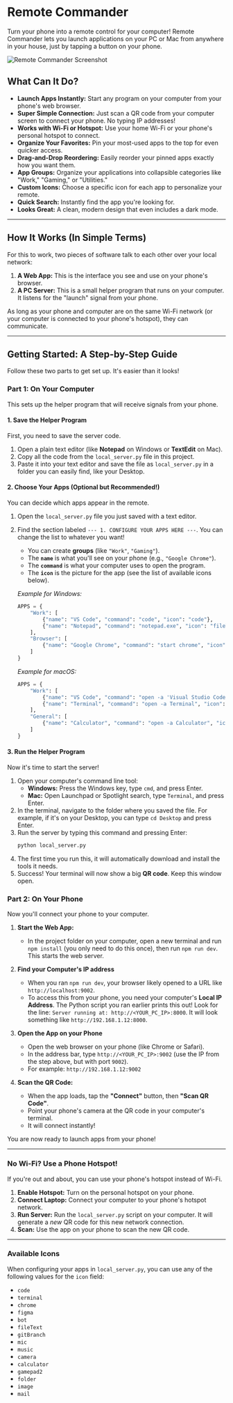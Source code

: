 # Remote Commander

Turn your phone into a remote control for your computer! Remote Commander lets you launch applications on your PC or Mac from anywhere in your house, just by tapping a button on your phone.

![Remote Commander Screenshot](https://storage.googleapis.com/static.aifire.dev/remote-commander-screenshot.png)

## What Can It Do?

*   **Launch Apps Instantly:** Start any program on your computer from your phone's web browser.
*   **Super Simple Connection:** Just scan a QR code from your computer screen to connect your phone. No typing IP addresses!
*   **Works with Wi-Fi or Hotspot:** Use your home Wi-Fi or your phone's personal hotspot to connect.
*   **Organize Your Favorites:** Pin your most-used apps to the top for even quicker access.
*   **Drag-and-Drop Reordering:** Easily reorder your pinned apps exactly how you want them.
*   **App Groups:** Organize your applications into collapsible categories like "Work," "Gaming," or "Utilities."
*   **Custom Icons:** Choose a specific icon for each app to personalize your remote.
*   **Quick Search:** Instantly find the app you're looking for.
*   **Looks Great:** A clean, modern design that even includes a dark mode.

---

## How It Works (In Simple Terms)

For this to work, two pieces of software talk to each other over your local network:

1.  **A Web App:** This is the interface you see and use on your phone's browser.
2.  **A PC Server:** This is a small helper program that runs on your computer. It listens for the "launch" signal from your phone.

As long as your phone and computer are on the same Wi-Fi network (or your computer is connected to your phone's hotspot), they can communicate.

---

## Getting Started: A Step-by-Step Guide

Follow these two parts to get set up. It's easier than it looks!

### Part 1: On Your Computer

This sets up the helper program that will receive signals from your phone.

#### 1. Save the Helper Program

First, you need to save the server code.

1.  Open a plain text editor (like **Notepad** on Windows or **TextEdit** on Mac).
2.  Copy all the code from the `local_server.py` file in this project.
3.  Paste it into your text editor and save the file as `local_server.py` in a folder you can easily find, like your Desktop.

#### 2. Choose Your Apps (Optional but Recommended!)

You can decide which apps appear in the remote.

1.  Open the `local_server.py` file you just saved with a text editor.
2.  Find the section labeled `--- 1. CONFIGURE YOUR APPS HERE ---`. You can change the list to whatever you want!
    *   You can create **groups** (like `"Work"`, `"Gaming"`).
    *   The **`name`** is what you'll see on your phone (e.g., `"Google Chrome"`).
    *   The **`command`** is what your computer uses to open the program.
    *   The **`icon`** is the picture for the app (see the list of available icons below).

    *Example for Windows:*
    ```python
    APPS = {
        "Work": [
            {"name": "VS Code", "command": "code", "icon": "code"},
            {"name": "Notepad", "command": "notepad.exe", "icon": "fileText"},
        ],
        "Browser": [
            {"name": "Google Chrome", "command": "start chrome", "icon": "chrome"},
        ]
    }
    ```

    *Example for macOS:*
    ```python
    APPS = {
        "Work": [
            {"name": "VS Code", "command": "open -a 'Visual Studio Code'", "icon": "code"},
            {"name": "Terminal", "command": "open -a Terminal", "icon": "terminal"},
        ],
        "General": [
            {"name": "Calculator", "command": "open -a Calculator", "icon": "calculator"}
        ]
    }
    ```

#### 3. Run the Helper Program

Now it's time to start the server!

1.  Open your computer's command line tool:
    *   **Windows:** Press the Windows key, type `cmd`, and press Enter.
    *   **Mac:** Open Launchpad or Spotlight search, type `Terminal`, and press Enter.
2.  In the terminal, navigate to the folder where you saved the file. For example, if it's on your Desktop, you can type `cd Desktop` and press Enter.
3.  Run the server by typing this command and pressing Enter:
    ```bash
    python local_server.py
    ```
4.  The first time you run this, it will automatically download and install the tools it needs.
5.  Success! Your terminal will now show a big **QR code**. Keep this window open.

### Part 2: On Your Phone

Now you'll connect your phone to your computer.

1.  **Start the Web App:**
    *   In the project folder on your computer, open a new terminal and run `npm install` (you only need to do this once), then run `npm run dev`. This starts the web server.

2.  **Find your Computer's IP address**
    *   When you ran `npm run dev`, your browser likely opened to a URL like `http://localhost:9002`.
    *   To access this from your phone, you need your computer's **Local IP Address**. The Python script you ran earlier prints this out! Look for the line: `Server running at: http://<YOUR_PC_IP>:8000`. It will look something like `http://192.168.1.12:8000`.

3.  **Open the App on your Phone**
    *   Open the web browser on your phone (like Chrome or Safari).
    *   In the address bar, type `http://<YOUR_PC_IP>:9002` (use the IP from the step above, but with port `9002`).
    *   For example: `http://192.168.1.12:9002`

4.  **Scan the QR Code:**
    *   When the app loads, tap the **"Connect"** button, then **"Scan QR Code"**.
    *   Point your phone's camera at the QR code in your computer's terminal.
    *   It will connect instantly!

You are now ready to launch apps from your phone!

---

### No Wi-Fi? Use a Phone Hotspot!

If you're out and about, you can use your phone's hotspot instead of Wi-Fi.

1.  **Enable Hotspot:** Turn on the personal hotspot on your phone.
2.  **Connect Laptop:** Connect your computer to your phone's hotspot network.
3.  **Run Server:** Run the `local_server.py` script on your computer. It will generate a *new* QR code for this new network connection.
4.  **Scan:** Use the app on your phone to scan the new QR code.

---

### Available Icons

When configuring your apps in `local_server.py`, you can use any of the following values for the `icon` field:

- `code`
- `terminal`
- `chrome`
- `figma`
- `bot`
- `fileText`
- `gitBranch`
- `mic`
- `music`
- `camera`
- `calculator`
- `gamepad2`
- `folder`
- `image`
- `mail`
